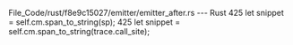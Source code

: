File_Code/rust/f8e9c15027/emitter/emitter_after.rs --- Rust
425             let snippet = self.cm.span_to_string(sp);                                                                                                    425             let snippet = self.cm.span_to_string(trace.call_site);

